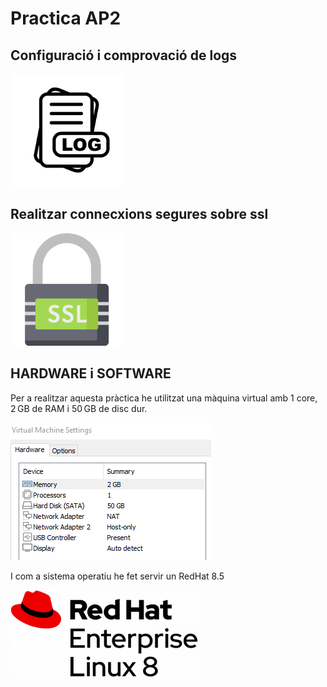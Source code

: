 # Practica AP2

##  Configuració i comprovació de logs

<a href="https://github.com/MarcGarcia03/Bases-de-dades/tree/main/Ap2/percona-config-logs"><img src="imgs/log.png" width="180"></a>

## Realitzar connecxions segures sobre ssl

<a href="https://github.com/MarcGarcia03/Bases-de-dades/tree/main/Ap2/percona-ssl"><img src="imgs/ssl.png" width="180"></a>

## HARDWARE i SOFTWARE
Per a realitzar aquesta pràctica he utilitzat una màquina virtual amb 1 core, 2 GB de RAM i 50 GB de disc dur.

![ScreenShot](imgs/maquina.png)


I com a sistema operatiu he fet servir un RedHat 8.5

<img src="imgs/RedHat.png" width="300">